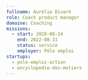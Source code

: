 ```yaml
---
fullname: Aurélie Divaré
role: Coach product manager
domaine: Coaching
missions:
  - start: 2020-08-24
    end: 2022-08-31
    status: service
    employer: Pôle emploi
startups:
  - pole-emploi-action
  - encyclopedie-des-metiers
---
```


